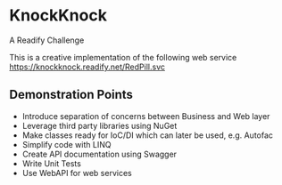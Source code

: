# KnockKnock
A Readify Challenge

This is a creative implementation of the following web service https://knockknock.readify.net/RedPill.svc

## Demonstration Points
- Introduce separation of concerns between Business and Web layer 
- Leverage third party libraries using NuGet
- Make classes ready for IoC/DI which can later be used, e.g. Autofac
- Simplify code with LINQ
- Create API documentation using Swagger
- Write Unit Tests
- Use WebAPI for web services
